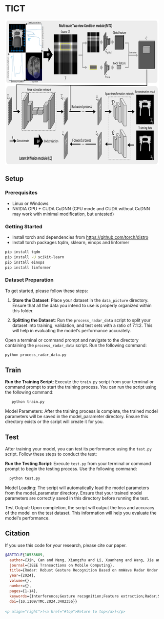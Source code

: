 
<!-- 关于本项目 -->
# TICT
<img src="images/TICT.png" alt="MvDeFormer-logo" width="833" height="475">

## Setup

### Prerequisites
- Linux or Windows
- NVIDIA GPU + CUDA CuDNN (CPU mode and CUDA without CuDNN may work with minimal modification, but untested)

### Getting Started
- Install torch and dependencies from https://github.com/torch/distro
- Install torch packages tqdm, sklearn, einops and linformer
```bash
pip install tqdm
pip install -U scikit-learn
pip install einops
pip install linformer
```
### Dataset Preparation

To get started, please follow these steps:

1. **Store the Dataset**: Place your dataset in the `data_picture` directory. Ensure that all the data you intend to use is properly organized within this folder.

2. **Splitting the Dataset**: Run the `process_radar_data` script to split your dataset into training, validation, and test sets with a ratio of 7:1:2. This will help in evaluating the model's performance accurately.

Open a terminal or command prompt and navigate to the directory containing the `process_radar_data` script. Run the following command:

```bash
python process_radar_data.py
```
## Train

**Run the Training Script**: Execute the `train.py` script from your terminal or command prompt to start the training process. You can run the script using the following command:
```bash
   python train.py
```
Model Parameters: After the training process is complete, the trained model parameters will be saved in the model_parameter directory. Ensure this directory exists or the script will create it for you.

## Test

After training your model, you can test its performance using the `test.py` script. Follow these steps to conduct the test:

**Run the Testing Script**: Execute `test.py` from your terminal or command prompt to begin the testing process. Use the following command:
 ```bash
   python test.py
```
Model Loading: The script will automatically load the model parameters from the model_parameter directory. Ensure that your trained model parameters are correctly saved in this directory before running the test.

Test Output: Upon completion, the script will output the loss and accuracy of the model on the test dataset. This information will help you evaluate the model's performance.

## Citation
If you use this code for your research, please cite our paper.

```bibtex
@ARTICLE{10533689,
  author={Jin, Can and Meng, Xiangzhu and Li, Xuanheng and Wang, Jie and Pan, Miao and Fang, Yuguang},
  journal={IEEE Transactions on Mobile Computing}, 
  title={Rodar: Robust Gesture Recognition Based on mmWave Radar Under Human Activity Interference}, 
  year={2024},
  volume={},
  number={},
  pages={1-14},
  keywords={Interference;Gesture recognition;Feature extraction;Radar;Sensors;Doppler effect;Data mining;Wireless Sensing;Millimeter Wave Radar;Gesture Recognition;Human Activity Interference;Deep Learning},
  doi={10.1109/TMC.2024.3402356}}

<p align="right">(<a href="#top">Reture to top</a>)</p>
